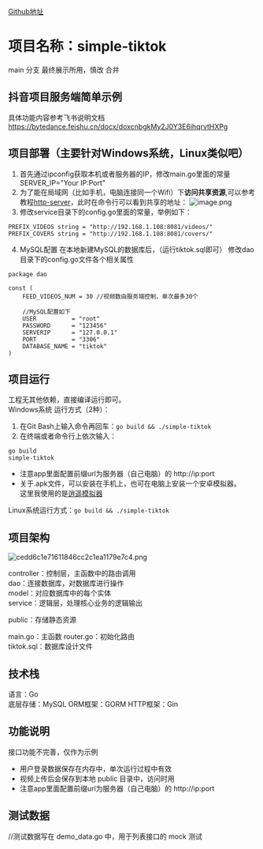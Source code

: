 
[Github地址](https://github.com/yhmain/simple-tiktok)  

# 项目名称：simple-tiktok
main 分支
最终展示所用，慎改 合并

## 抖音项目服务端简单示例

具体功能内容参考飞书说明文档
https://bytedance.feishu.cn/docx/doxcnbgkMy2J0Y3E6ihqrvtHXPg

## 项目部署（主要针对Windows系统，Linux类似吧）
1. 首先通过ipconfig获取本机或者服务器的IP，修改main.go里面的常量SERVER_IP="Your IP:Port"
2. 为了能在局域网（比如手机，电脑连接同一个Wifi）下**访问共享资源**,可以参考教程[http-server](https://www.cnblogs.com/2944014083-zhiyu/p/14873935.html)，此时在命令行可以看到共享的地址：
![image.png](https://p6-juejin.byteimg.com/tos-cn-i-k3u1fbpfcp/91ff8c1e947142b597447122b6d4e20a~tplv-k3u1fbpfcp-watermark.image?)  
3. 修改service目录下的config.go里面的常量，举例如下：

```
PREFIX_VIDEOS string = "http://192.168.1.108:8081/videos/"
PREFIX_COVERS string = "http://192.168.1.108:8081/covers/"
```
4. MySQL配置
在本地新建MySQL的数据库后，（运行tiktok.sql即可）
修改dao目录下的config.go文件各个相关属性

```
package dao

const (
	FEED_VIDEOS_NUM = 30 //视频数由服务端控制，单次最多30个

	//MySQL配置如下
	USER          = "root"
	PASSWORD      = "123456"
	SERVERIP      = "127.0.0.1"
	PORT          = "3306"
	DATABASE_NAME = "tiktok"
)
```

## 项目运行
工程无其他依赖，直接编译运行即可。  
Windows系统 运行方式（2种）：
1. 在Git Bash上输入命令再回车：`go build && ./simple-tiktok`
2. 在终端或者命令行上依次输入：
```
go build
simple-tiktok
```
- 注意app里面配置前缀url为服务器（自己电脑）的 http://ip:port  
- 关于.apk文件，可以安装在手机上，也可在电脑上安装一个安卓模拟器。  
这里我使用的是[逍遥模拟器](https://www.xyaz.cn/)

Linux系统运行方式：`go build && ./simple-tiktok`  

## 项目架构
![cedd6c1e71611846cc2c1ea1179e7c4.png](https://p6-juejin.byteimg.com/tos-cn-i-k3u1fbpfcp/394373ff35f94df1a97343901f4d554d~tplv-k3u1fbpfcp-watermark.image?)

controller：控制层，主函数中的路由调用  
dao：连接数据库，对数据库进行操作  
model：对应数据库中的每个实体  
service：逻辑层，处理核心业务的逻辑输出  

public：存储静态资源  

main.go：主函数
router.go：初始化路由  
tiktok.sql：数据库设计文件  

## 技术栈
语言：Go  
底层存储：MySQL
ORM框架：GORM
HTTP框架：Gin


## 功能说明

接口功能不完善，仅作为示例

* 用户登录数据保存在内存中，单次运行过程中有效
* 视频上传后会保存到本地 public 目录中，访问时用 
* 注意app里面配置前缀url为服务器（自己电脑）的 http://ip:port

## 测试数据

//测试数据写在 demo_data.go 中，用于列表接口的 mock 测试

